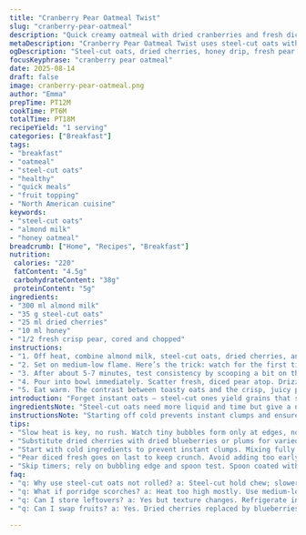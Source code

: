```yaml
---
title: "Cranberry Pear Oatmeal Twist"
slug: "cranberry-pear-oatmeal"
description: "Quick creamy oatmeal with dried cranberries and fresh diced pears. Uses almond milk and steel-cut oats swapped for more texture and flavor. Sweetened lightly with honey instead of maple syrup. Cook low and slow to coax creaminess without scorching. Timing hinges on bubbling thickness and stirring rhythm. Pears added fresh for brightness and crunch. Notes on avoiding clumps, substitutions, and when to watch the pot closely for perfect fluffy grains with a touch of chew. A brunch staple reimagined with modest tweaks and sensory cues."
metaDescription: "Cranberry Pear Oatmeal Twist uses steel-cut oats with almond milk and honey. Creamy texture with fresh pear crunch, slow-cooked to get chewy grains and subtle tartness."
ogDescription: "Steel-cut oats, dried cherries, honey drip, fresh pear crunch. Slow cook, watch bubbling edges, stir often. Creamy texture meets chewy bite. Breakfast rethought."
focusKeyphrase: "cranberry pear oatmeal"
date: 2025-08-14
draft: false
image: cranberry-pear-oatmeal.png
author: "Emma"
prepTime: PT12M
cookTime: PT6M
totalTime: PT18M
recipeYield: "1 serving"
categories: ["Breakfast"]
tags:
- "breakfast"
- "oatmeal"
- "steel-cut oats"
- "healthy"
- "quick meals"
- "fruit topping"
- "North American cuisine"
keywords:
- "steel-cut oats"
- "almond milk"
- "honey oatmeal"
breadcrumb: ["Home", "Recipes", "Breakfast"]
nutrition: 
 calories: "220"
 fatContent: "4.5g"
 carbohydrateContent: "38g"
 proteinContent: "5g"
ingredients:
- "300 ml almond milk"
- "35 g steel-cut oats"
- "25 ml dried cherries"
- "10 ml honey"
- "1/2 fresh crisp pear, cored and chopped"
instructions:
- "1. Off heat, combine almond milk, steel-cut oats, dried cherries, and honey in a small saucepan. Give a good stir so everything’s evenly wet, no dry patches lurking."
- "2. Set on medium-low flame. Here’s the trick: watch for the first tiny bubble at the edge—don't rush it. Stir gently but regularly with a wooden spoon, scraping bottom and sides to avoid any sticking or burnt bits. The oats swell, thicken, shift from watery to creamy with little clinks and soft plopping sounds."
- "3. After about 5-7 minutes, test consistency by scooping a bit on the spoon—should coat and hold together with creamy resistance, still with chew. Not mushy porridge sludge. Remove from heat. It thickens as it cools so better slightly thinner now."
- "4. Pour into bowl immediately. Scatter fresh, diced pear atop. Drizzle more honey if you like extra sweetness or for a glossy finish."
- "5. Eat warm. The contrast between toasty oats and the crisp, juicy pear is the point here. Missed the timing? Either add splash almond milk or pop back on lowest heat just to loosen."
introduction: "Forget instant oats – steel-cut ones yield grains that stay slightly toothy; I swear by the texture. Dried cherries swap in naturally tart sweet energy instead of usual cranberries and feel less ubiquitous. Honey shifts flavor depth. This combo wakes the palate in the morning, layered with juicy pear chunks. There’s a soundscape during cooking – bubbling edges, gentle scraping – that tells you it’s coming together. No timers alone here. My kitchen tricks: low heat and frequent stirring; prevents gummy patches and scorched bottoms. Worth the minute or two extra compared to rushed porridge. The payoff is cream with character, not glue. Don’t shy from scatter pears fresh, adding a tender crunch surprise."
ingredientsNote: "Steel-cut oats need more liquid and time but give a nuttier, chewier bite versus quick oats. Almond milk introduces subtle sweetness and cuts heaviness but replace with any milk or water in a pinch; coconut milk gives tropical notes, too. Dried cherries can swap with dried blueberries or plums for varied tartness profiles. Honey is less potent than maple syrup but more aromatic; use what’s handy or powdered sugar for dryness. Pears must be firm enough to retain shape; ripe but not mushy varieties like Bosc or Anjou work best. Fruit texture contrast essential to break creamy grains monotony. Scaling ingredients up? Maintain liquid-to-oat ratios, adjust cook time, keep stirring patience intact."
instructionsNote: "Starting off cold prevents instant clumps and ensures even hydration. Stirring isn’t just to mix but to keep oat grains separated; otherwise, heat curls and lumps form. Keep heat medium-low: too hot, and the milk scorches with unpleasant burnt notes; too low might drag cooking indefinitely. Look for edge bubbling with mild boil but not full rolling; slightly thickened liquid bubbling around the sides is a visual cue. The spoon test is key: oats should cling around the utensil softly, not slide freely. After heating, immediately bowl to stop cooking process — a common mistake is leaving the porridge in the still-hot pot, risking gummy overcooked mass. Fresh pear topping added last to avoid sogginess. Honey drizzle finishes with subtle shine and bursts of floral sweetness. In sticky pots, a dash water or milk loosens up thick clumps."
tips:
- "Slow heat is key, no rush. Watch tiny bubbles form only at edges, not full boil. Stir often using wooden spoon; scrape sides and bottom to avoid burnt flakes or gummy patches. Texture changes audible, faint plops, clinks signal thickening. Leave porridge slightly thinner when off heat because it thickens while cooling."
- "Substitute dried cherries with dried blueberries or plums for varied tartness; changes subtle flavor layers. Almond milk can be swapped with coconut milk for tropical notes or plain dairy milk for creamy mouthfeel. Honey is milder than maple syrup; powdered sugar can replace if dry sweetener preferred. Pears must be firm to hold shape—Bosc or Anjou varieties work best."
- "Start with cold ingredients to prevent instant clumps. Mixing fully before heat keeps oats evenly hydrated and separate. Stirring isn't just mixing; it prevents oats from clumping or scorching. Keep flame medium-low—higher means scorched bottom, lower drags cook forever. Watch oats swell, thicken gradually, not all liquid gone too soon."
- "Pear diced fresh goes on last to keep crunch. Avoid adding too early or it sogs and breaks down. Drizzle extra honey for gloss and floral aroma only at serving time. If porridge thickens too much, add splash almond milk or water and warm on lowest heat just to loosen, no full reheat."
- "Skip timers; rely on bubbling edge and spoon test. Spoon coated with creamy oats that cling gently but don’t slide off freely is sweet spot. Off heat timing matters: too long in pot toughens texture and gummy mass forms. Remove and serve fast for best mouthfeel contrast."
faq:
- "q: Why use steel-cut oats not rolled? a: Steel-cut hold chew; slower absorb. Rolled cook faster but get mushy, lose toothiness. I tried both. Steel-cut need more liquid, stirring attention."
- "q: What if porridge scorches? a: Heat too high mostly. Use medium-low flame; stir regular. If stuck bits, soak pot with warm water before scrub. Use wooden spoon, metal can cause scratching."
- "q: Can I store leftovers? a: Yes but texture changes. Refrigerate in airtight container. Reheat gently with splash milk or water to loosen. Overnight thickens. Don’t overheat or grain glue forms again."
- "q: Can I swap fruits? a: Yes. Dried cherries replaced by blueberries, plums okay. Fresh pear swap with apples but watch firmness. Soft fruit disintegrate quicker. Keep fresh diced on top always to keep crunch intact."

---
```

